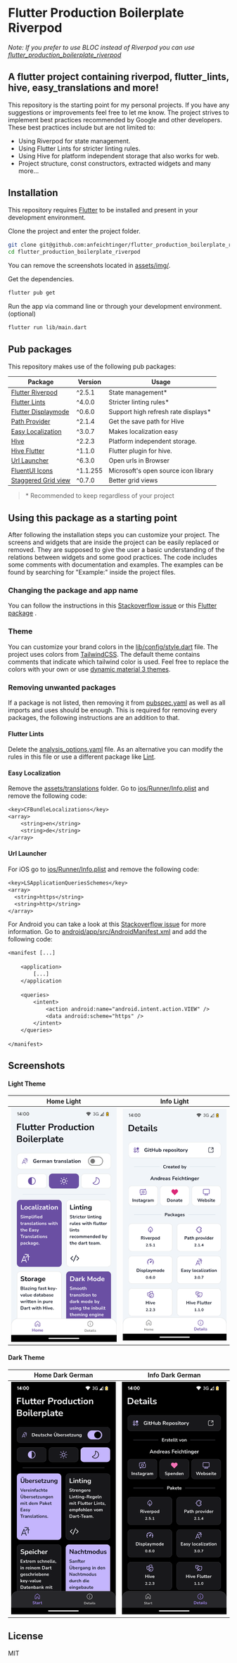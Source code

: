# Flutter Production Boilerplate Riverpod

*Note: If you prefer to use BLOC instead of Riverpod you can use [flutter_production_boilerplate_riverpod](https://github.com/anfeichtinger/flutter_production_boilerplate)*

## A flutter project containing riverpod, flutter_lints, hive, easy_translations and more!

This repository is the starting point for my personal projects. If you have any suggestions or
improvements feel free to let me know. The project strives to implement best practices recommended
by Google and other developers. These best practices include but are not limited to:

- Using Riverpod for state management.
- Using Flutter Lints for stricter linting rules.
- Using Hive for platform independent storage that also works for web.
- Project structure, const constructors, extracted widgets and many more...

## Installation

This repository requires [Flutter](https://flutter.dev/docs/get-started/install) to be installed and
present in your development environment.

Clone the project and enter the project folder.

```sh
git clone git@github.com:anfeichtinger/flutter_production_boilerplate_riverpod.git
cd flutter_production_boilerplate_riverpod
```

You can remove the screenshots located in [assets/img/](./assets/img).

Get the dependencies.

```sh
flutter pub get
```

Run the app via command line or through your development environment. (optional)

```sh
flutter run lib/main.dart
```

## Pub packages

This repository makes use of the following pub packages:

| Package                                                                     | Version  | Usage                                |
|-----------------------------------------------------------------------------|----------|--------------------------------------|
| [Flutter Riverpod](https://pub.dev/packages/flutter_riverpod)               | ^2.5.1   | State management*                    |
| [Flutter Lints](https://pub.dev/packages/flutter_lints)                     | ^4.0.0   | Stricter linting rules*              |
| [Flutter Displaymode](https://pub.dev/packages/flutter_displaymode)         | ^0.6.0   | Support high refresh rate displays*  |
| [Path Provider](https://pub.dev/packages/path_provider)                     | ^2.1.4   | Get the save path for Hive           |
| [Easy Localization](https://pub.dev/packages/easy_localization)             | ^3.0.7   | Makes localization easy              |
| [Hive](https://pub.dev/packages/hive)                                       | ^2.2.3   | Platform independent storage.        |
| [Hive Flutter](https://pub.dev/packages/hive_flutter)                       | ^1.1.0   | Flutter plugin for hive.             |
| [Url Launcher](https://pub.dev/packages/url_launcher)                       | ^6.3.0   | Open urls in Browser                 |
| [FluentUI Icons](https://pub.dev/packages/fluentui_system_icons)            | ^1.1.255 | Microsoft's open source icon library |
| [Staggered Grid view](https://pub.dev/packages/flutter_staggered_grid_view) | ^0.7.0   | Better grid views                    |

> \* Recommended to keep regardless of your project

## Using this package as a starting point

After following the installation steps you can customize your project. The screens and widgets that
are inside the project can be easily replaced or removed. They are supposed to give the user a basic
understanding of the relations between widgets and some good practices. The code includes some
comments with documentation and examples. The examples can be found by searching for "Example:"
inside the project files.

### Changing the package and app name

You can follow the instructions in this [Stackoverflow issue](https://stackoverflow.com/a/51550358) or this [Flutter package](https://pub.dev/packages/change_app_package_name) .

### Theme

You can customize your brand colors in the [lib/config/style.dart](./lib/config/style.dart) file.
The project uses colors from [TailwindCSS](https://tailwindcss.com/docs/customizing-colors). The default theme contains comments that indicate which tailwind color is used. Feel free to replace the colors with your own or use [dynamic material 3 themes](https://github.com/material-foundation/flutter-packages/tree/main/packages/dynamic_color).

### Removing unwanted packages

If a package is not listed, then removing it from [pubspec.yaml](./pubspec.yaml) as well as all
imports and uses should be enough. This is required for removing every packages, the following
instructions are an addition to that.

#### Flutter Lints

Delete the [analysis_options.yaml](./analysis_options.yaml) file. As an alternative you can modify
the rules in this file or use a different package like [Lint](https://pub.dev/packages/lint).

#### Easy Localization

Remove the [assets/translations](./assets/translations) folder. Go
to [ios/Runner/Info.plist](./ios/Runner/Info.plist) and remove the following code:

```
<key>CFBundleLocalizations</key>
<array>
	<string>en</string>
   	<string>de</string>
</array>
```

#### Url Launcher

For iOS go to [ios/Runner/Info.plist](./ios/Runner/Info.plist) and remove the following code:

```
<key>LSApplicationQueriesSchemes</key>
<array>
  <string>https</string>
  <string>http</string>
</array>
```

For Android you can take a look at this [Stackoverflow issue](https://stackoverflow.com/a/65082750)
for more information. Go
to [android/app/src/AndroidManifest.xml](./android/app/src/main/AndroidManifest.xml) and add the
following code:

```
<manifest [...]

    <application>
        [...]
    </application
    
    <queries>
        <intent>
            <action android:name="android.intent.action.VIEW" />
            <data android:scheme="https" />
        </intent>
    </queries>

</manifest>
```

## Screenshots

#### Light Theme

| Home Light                                                                     | Info Light                                                                     |
|--------------------------------------------------------------------------------|--------------------------------------------------------------------------------|
| ![Home Light](./assets/img/home_light.png "The home page with a light theme.") | ![Info Light](./assets/img/info_light.png "The info page with a light theme.") |

#### Dark Theme

| Home Dark German                                                            | Info Dark German                                                            |
|-----------------------------------------------------------------------------|-----------------------------------------------------------------------------|
| ![Home Dark](./assets/img/home_dark.png "The home page with a dark theme.") | ![Info Dark](./assets/img/info_dark.png "The info page with a dark theme.") |

## License

MIT
